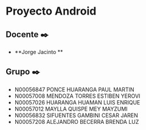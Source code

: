 # Proyecto Android

## Docente ✒️

* **Jorge Jacinto **

## Grupo  ✒️
* N00056847	PONCE	HUARANGA	PAUL MARTIN
* N00057008	MENDOZA	TORRES	ESTIBEN YEROVI
* N00057026	HUARANGA	HUAMAN	LUIS ENRIQUE
* N00057012	MAYLLA	QUISPE	MEY MAYZUMI
* N00056832	SIFUENTES	GAMBINI	CESAR JAREN
* N00057208	ALEJANDRO	BECERRA	BRENDA LUZ

